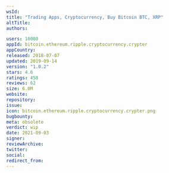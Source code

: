 ```yaml
---
wsId: 
title: "Trading Apps, Cryptocurrency, Buy Bitcoin BTC, XRP"
altTitle: 
authors:

users: 10000
appId: bitcoin.ethereum.ripple.cryptocurrency.crypter
appCountry: 
released: 2018-07-07
updated: 2019-09-14
version: "1.0.2"
stars: 4.6
ratings: 458
reviews: 62
size: 6.0M
website: 
repository: 
issue: 
icon: bitcoin.ethereum.ripple.cryptocurrency.crypter.png
bugbounty: 
meta: obsolete
verdict: wip
date: 2021-09-03
signer: 
reviewArchive:
twitter: 
social:
redirect_from:
---
```


